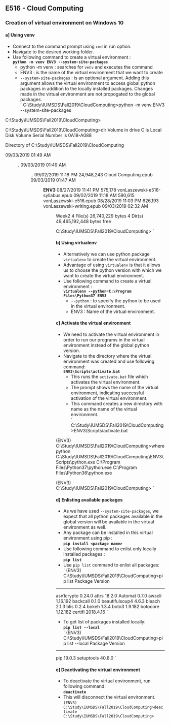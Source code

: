
## E516 - Cloud Computing

### Creation of virtual environment on Windows 10

#### a] Using venv 
- Connect to the command prompt using `cmd` in run option.
- Navigate to the desired working folder.    
- Use following command to create a virtual environment :  
    **`python -m venv ENV3 --system-site-packages`**
    - python -m venv : searches for `venv` and executes the command
    - ENV3 : is the name of the virtual environment that we want to create
    - `--system-site-packages` : is an optional argument. Adding this argument allows the virtual environment to access global python packages in addition to the locally installed packages. Changes made in the virtual environment are not propogated to the global packages.    
`
C:\Study\IUMSDS\Fall2019\CloudComputing>python -m venv ENV3 --system-site-packages

C:\Study\IUMSDS\Fall2019\CloudComputing>

C:\Study\IUMSDS\Fall2019\CloudComputing>dir
 Volume in drive C is Local Disk
 Volume Serial Number is 0A18-A088

 Directory of C:\Study\IUMSDS\Fall2019\CloudComputing

09/03/2019  01:49 AM    <DIR>          .
09/03/2019  01:49 AM    <DIR>          ..
09/02/2019  11:18 PM        24,948,243 Cloud Computing.epub
09/03/2019  01:47 AM    <DIR>          **ENV3**
08/27/2019  11:41 PM           575,178 vonLaszewski-e516-syllabus.epub
09/02/2019  11:18 AM           590,615 vonLaszewski-e516.epub
08/28/2019  11:03 PM           626,193 vonLaszewski-writing.epub
09/03/2019  02:32 AM    <DIR>          Week2
               4 File(s)     26,740,229 bytes
               4 Dir(s)  49,465,192,448 bytes free

C:\Study\IUMSDS\Fall2019\CloudComputing>
`

#### b] Using virtualenv
- Alternatively we can use python package `virtualenv` to create the virtual environment.
- Advantage of using `virtualenv` is that it allows us to choose the python version with which we want to create the virtual environment.
- Use following command to create a virtual environment :  
    **`virtualenv --python=C:\Program Files\Python37 ENV3`**
    - `--python` : to specify the python to be used in the virtual environment.
    - ENV3 : Name of the virtual environment.  

#### c] Activate the virtual environment
- We need to activate the virtual environment in order to run our programs in the virtual environment instead of the global python version.
- Navigate to the directory where the virtual environment was created and use following command:  
    **`ENV3\Scripts\activate.bat`**
    - This runs the `activate.bat` file which activates the virtual environment.
    - The prompt shows the name of the virtual environment, indicating successful activation of the virtual environment.
    - This command creates a new directory with name as the name of the virtual environment.  
`
C:\Study\IUMSDS\Fall2019\CloudComputing>ENV3\Scripts\activate.bat

(ENV3) C:\Study\IUMSDS\Fall2019\CloudComputing>where python
C:\Study\IUMSDS\Fall2019\CloudComputing\ENV3\Scripts\python.exe
C:\Program Files\Python37\python.exe
C:\Program Files\Python36\python.exe

(ENV3) C:\Study\IUMSDS\Fall2019\CloudComputing>
`

#### d] Enlisting available packages
- As we have used `--system-site-packages`, we expect that all python packages available in the global version will be available in the virtual environment as well.
- Any package can be installed in this virtual environment using pip :  
    **`pip install <package name>`**
- Use following command to enlist only locally installed packages :  
    **`pip list`**
- Use `pip list` command to enlist all packages:    
`
(ENV3) C:\Study\IUMSDS\Fall2019\CloudComputing>pip list
Package                           Version
--------------------------------- ---------
asn1crypto                        0.24.0
attrs                             18.2.0
Automat                           0.7.0
awscli                            1.16.192
backcall                          0.1.0
beautifulsoup4                    4.6.3
bleach                            2.1.3
blis                              0.2.4
bokeh                             1.3.4
boto3                             1.9.182
botocore                          1.12.182
certifi                           2018.4.16
`

- To get list of packages installed locally:  
    **`pip list --local`**  
`
(ENV3) C:\Study\IUMSDS\Fall2019\CloudComputing>pip list --local
Package    Version
---------- -------
pip        19.0.3
setuptools 40.8.0
`
#### e] Deactivating the virtual environment  
- To deactivate the virtual environment, run following command:  
   **`deactivate`**  
- This will disconnect the virtual environment.  
`
(ENV3) C:\Study\IUMSDS\Fall2019\CloudComputing>deactivate
C:\Study\IUMSDS\Fall2019\CloudComputing>
`



